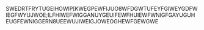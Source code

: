 SWEDRTFRYTUGEIHOWIP[KWEGPEWFIJUO8WFDGWTUFEYFGIWEYGDFWIEGFWYUJWOE;ILFHIWEFWIGGANUYGEUIFEWFHUIEWFWNIGFGAYUGUHEUGFEWNIGGERN8UEEWUJIWEIGJOWEOGHEWFGEWGWE
